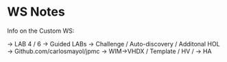 # WS Notes

Info on the Custom WS:

-> LAB 4 / 6 -> Guided LABs
-> Challenge / Auto-discovery / Additonal HOL
-> Github.com/carlosmayol/jpmc
-> WIM->VHDX / Template / HV / -> HA 
